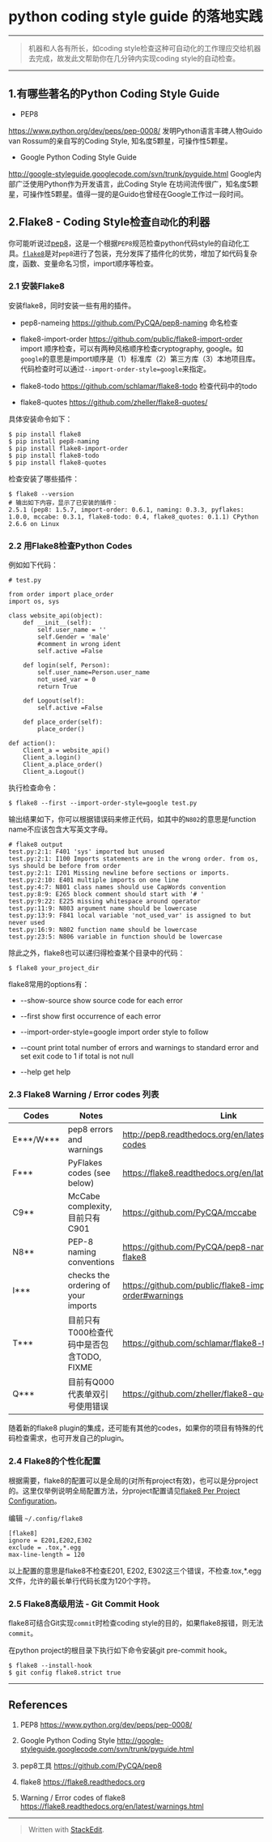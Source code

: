 # python coding style guide 的落地实践

---

> 机器和人各有所长，如coding style检查这种可自动化的工作理应交给机器去完成，故发此文帮助你在几分钟内实现coding style的自动检查。

---

## 1.有哪些著名的Python Coding Style Guide

*	PEP8

https://www.python.org/dev/peps/pep-0008/
发明Python语言丰碑人物Guido van Rossum的亲自写的Coding Style, 知名度5颗星，可操作性5颗星。

* Google Python Coding Style Guide

http://google-styleguide.googlecode.com/svn/trunk/pyguide.html
Google内部广泛使用Python作为开发语言，此Coding Style 在坊间流传很广，知名度5颗星，可操作性5颗星。值得一提的是Guido也曾经在Google工作过一段时间。


## 2.Flake8 - Coding Style检查`自动化`的利器

你可能听说过[pep8](https://github.com/PyCQA/pep8)，这是一个根据`PEP8`规范检查python代码style的自动化工具。[`flake8`](https://flake8.readthedocs.org)是对`pep8`进行了包装，充分发挥了插件化的优势，增加了如代码复杂度，函数、变量命名习惯，import顺序等检查。

### 2.1 安装Flake8

安装flake8，同时安装一些有用的插件。

*	pep8-nameing
https://github.com/PyCQA/pep8-naming
命名检查

*	flake8-import-order
https://github.com/public/flake8-import-order
import 顺序检查，可以有两种风格顺序检查cryptography, google。如`google`的意思是import顺序是（1）标准库（2）第三方库（3）本地项目库。代码检查时可以通过`--import-order-style=google`来指定。

*	flake8-todo
https://github.com/schlamar/flake8-todo
检查代码中的todo

*	flake8-quotes
https://github.com/zheller/flake8-quotes/


具体安装命令如下：

```
$ pip install flake8
$ pip install pep8-naming
$ pip install flake8-import-order
$ pip install flake8-todo
$ pip install flake8-quotes
```

检查安装了哪些插件： 
```
$ flake8 --version
# 输出如下内容，显示了已安装的插件：
2.5.1 (pep8: 1.5.7, import-order: 0.6.1, naming: 0.3.3, pyflakes: 1.0.0, mccabe: 0.3.1, flake8-todo: 0.4, flake8_quotes: 0.1.1) CPython 2.6.6 on Linux
```

### 2.2 用Flake8检查Python Codes

例如如下代码：
```
# test.py

from order import place_order
import os, sys

class website_api(object):
    def __init__(self):
        self.user_name = ''
        self.Gender = 'male'
        #comment in wrong ident
        self.active =False

    def login(self, Person):
        self.user_name=Person.user_name
        not_used_var = 0
        return True

    def Logout(self):
        self.active =False

    def place_order(self):
        place_order()

def action():
    Client_a = website_api()
    Client_a.login()
    Client_a.place_order()
    Client_a.Logout()
```

执行检查命令：
```
$ flake8 --first --import-order-style=google test.py
```

输出结果如下，你可以根据错误码来修正代码，如其中的`N802`的意思是function name不应该包含大写英文字母。

```
# flake8 output
test.py:2:1: F401 'sys' imported but unused
test.py:2:1: I100 Imports statements are in the wrong order. from os, sys should be before from order
test.py:2:1: I201 Missing newline before sections or imports.
test.py:2:10: E401 multiple imports on one line
test.py:4:7: N801 class names should use CapWords convention
test.py:8:9: E265 block comment should start with '# '
test.py:9:22: E225 missing whitespace around operator
test.py:11:9: N803 argument name should be lowercase
test.py:13:9: F841 local variable 'not_used_var' is assigned to but never used
test.py:16:9: N802 function name should be lowercase
test.py:23:5: N806 variable in function should be lowercase
```

除此之外，flake8也可以递归得检查某个目录中的代码：

```
$ flake8 your_project_dir
```

flake8常用的options有：

*	--show-source
show source code for each error

*	--first
show first occurrence of each error

*	--import-order-style=google
import order style to follow

*	--count
print total number of errors and warnings to standard error and set exit code to 1 if total is not null

*	--help
get help

### 2.3 Flake8 Warning / Error codes 列表

| Codes | Notes | Link |
| ------ | ------ | ------ |
| E***/W*** | pep8 errors and warnings | http://pep8.readthedocs.org/en/latest/intro.html#error-codes |
| F*** | PyFlakes codes (see below) | https://flake8.readthedocs.org/en/latest/warnings.html |
| C9** | McCabe complexity, 目前只有C901 | https://github.com/PyCQA/mccabe |
| N8** | PEP-8 naming conventions | https://github.com/PyCQA/pep8-naming#plugin-for-flake8 |
| I*** | checks the ordering of your imports | https://github.com/public/flake8-import-order#warnings |
| T*** | 目前只有T000检查代码中是否包含TODO, FIXME | https://github.com/schlamar/flake8-todo |
| Q*** | 目前有Q000代表单双引号使用错误 | https://github.com/zheller/flake8-quotes/ |

随着新的flake8 plugin的集成，还可能有其他的codes，如果你的项目有特殊的代码检查需求，也可开发自己的plugin。


### 2.4 Flake8的个性化配置

根据需要，flake8的配置可以是全局的(对所有project有效)，也可以是分project的。这里仅举例说明全局配置方法，分project配置请见[flake8 Per Project Configuration](https://flake8.readthedocs.org/en/latest/config.html#per-project)。

编辑 `~/.config/flake8`

```
[flake8]
ignore = E201,E202,E302
exclude = .tox,*.egg
max-line-length = 120
```

以上配置的意思是flake8不检查E201, E202, E302这三个错误，不检查.tox,*.egg文件，允许的最长单行代码长度为120个字符。


### 2.5 Flake8高级用法 - Git Commit Hook

flake8可结合Git实现`commit`时检查coding style的目的，如果flake8报错，则无法`commit`。

在python project的根目录下执行如下命令安装git pre-commit hook。
```
$ flake8 --install-hook
$ git config flake8.strict true
```


---

## References

1.	PEP8
https://www.python.org/dev/peps/pep-0008/

2.	Google Python Coding Style
http://google-styleguide.googlecode.com/svn/trunk/pyguide.html

3.	pep8工具
https://github.com/PyCQA/pep8

4. flake8
https://flake8.readthedocs.org

5.	Warning / Error codes of flake8
https://flake8.readthedocs.org/en/latest/warnings.html


---

> Written with [StackEdit](https://stackedit.io/).